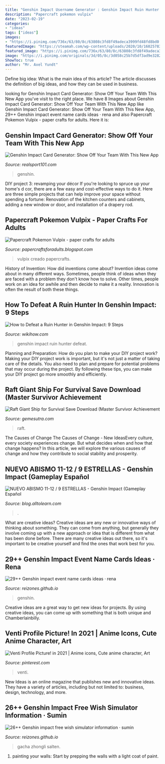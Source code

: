 ```yaml
---
title: "Genshin Impact Username Generator : Genshin Impact Ruin Hunter Defeat"
description: "Papercraft pokemon vulpix"
date: "2023-02-19"
categories:
- "ideas"
tags: ["ideas"]
images:
- "https://i.pinimg.com/736x/63/80/8c/63808c3fd8f49adeca3999fd48fd8bd0.jpg"
featuredImage: "https://steamah.com/wp-content/uploads/2020/10/1602578336-1024x576.jpg"
featured_image: "https://i.pinimg.com/736x/63/80/8c/63808c3fd8f49adeca3999fd48fd8bd0.jpg"
image: "https://i.pinimg.com/originals/3d/05/8c/3d058c25b7d5df3ad9e3282283e2af5b.jpg"
ShowToc: true
author: "Mr. Axel Yundt"
---
```



Define big idea: What is the main idea of this article?
The article discusses the definition of big ideas, and how they can be used in business.

	

		
looking for Genshin Impact Card Generator: Show Off Your Team With This New App you've visit to the right place. We have 8 Images about Genshin Impact Card Generator: Show Off Your Team With This New App like Genshin Impact Card Generator: Show Off Your Team With This New App, 29++ Genshin impact event name cards ideas · rena and also Papercraft Pokemon Vulpix - paper crafts for adults. Here it is:
		
    
## Genshin Impact Card Generator: Show Off Your Team With This New App

<img loading=lazy src="https://cdn.realsport101.com/images/ncavvykf/realsport-production/b83cdbbf35e7d05bf73968072d08c0fb03618705-1200x674.png?w=700&amp;h=393&amp;auto=format&amp;dpr=2" onerror="this.onerror=null;this.src='https://tse2.mm.bing.net/th?id=OIP.G_rogWuuDEOG8i-b_XJLMgHaEK&amp;pid=15.1';" alt="Genshin Impact Card Generator: Show Off Your Team With This New App">

_Source: realsport101.com_

>genshin. 

	

DIY project 3: revamping your décor
If you're looking to spruce up your home's d cor, there are a few easy and cost-effective ways to do it. Here are three simple projects that can help improve your space without spending a fortune: Renovation of the kitchen counters and cabinets, adding a new window or door, and installation of a drapery rod.

    
## Papercraft Pokemon Vulpix - Paper Crafts For Adults

<img loading=lazy src="https://i.pinimg.com/originals/3d/05/8c/3d058c25b7d5df3ad9e3282283e2af5b.jpg" onerror="this.onerror=null;this.src='https://tse4.mm.bing.net/th?id=OIP.EUwTFbqQM_Si3JAVwq0QNAHaE6&amp;pid=15.1';" alt="Papercraft Pokemon Vulpix - paper crafts for adults">

_Source: papercraftsforadults.blogspot.com_

>vulpix creado papercrafts. 

	

History of Invention: How did inventions come about?
Invention ideas come about in many different ways. Sometimes, people think of ideas when they are faced with a problem they don't know how to solve. Other times, people work on an idea for awhile and then decide to make it a reality. Innovation is often the result of both these things.

    
## How To Defeat A Ruin Hunter In Genshin Impact: 9 Steps

<img loading=lazy src="https://www.wikihow.com/images/7/79/Defeat-a-Ruin-Hunter-in-Genshin-Impact-Step-9.jpg" onerror="this.onerror=null;this.src='https://tse4.mm.bing.net/th?id=OIP.vj4Ip1cumdQAByfIWYVkBAHaFj&amp;pid=15.1';" alt="How to Defeat a Ruin Hunter in Genshin Impact: 9 Steps">

_Source: wikihow.com_

>genshin impact ruin hunter defeat. 

	

Planning and Preparation: How do you plan to make your DIY project work?
Making your DIY project work is important, but it's not just a matter of taking care of the details. You also need to plan and prepare for potential problems that may occur during the project. By following these tips, you can make your DIY project go more smoothly and efficiently.

    
## Raft Giant Ship For Survival Save Download (Master Survivor Achievement

<img loading=lazy src="https://steamah.com/wp-content/uploads/2020/10/1602578336-1024x576.jpg" onerror="this.onerror=null;this.src='https://tse1.mm.bing.net/th?id=OIP.0xDrMGeEEHC9w4bzotrC0gHaEK&amp;pid=15.1';" alt="Raft Giant Ship for Survival Save Download (Master Survivor Achievement">

_Source: gemesutra.com_

>raft. 

	

The Causes of Change
The Causes of Change - New IdeasEvery culture, every society experiences change. But what decides when and how that change happens? In this article, we will explore the various causes of change and how they contribute to social stability and prosperity.

    
## NUEVO ABISMO 11-12 / 9 ESTRELLAS - Genshin Impact (Gameplay Español

<img loading=lazy src="https://i.ytimg.com/vi/6dlynVA5Ffs/maxresdefault.jpg" onerror="this.onerror=null;this.src='https://tse4.mm.bing.net/th?id=OIP.odBhyKioJgu1j0Oe_ZnJxwHaEK&amp;pid=15.1';" alt="NUEVO ABISMO 11-12 / 9 ESTRELLAS - Genshin Impact (Gameplay Español">

_Source: blog.alltolearn.com_

>. 

	

What are creative ideas?
Creative ideas are any new or innovative ways of thinking about something. They can come from anything, but generally they involve coming up with a new approach or idea that is different from what has been done before. There are many creative ideas out there, so it's important to be creative yourself and find the ones that work best for you.

    
## 29++ Genshin Impact Event Name Cards Ideas · Rena

<img loading=lazy src="https://preview.redd.it/jxl09ul3rnp61.png?auto=webp&amp;s=128e23161b3bb37fe2403539418de0d87bdc7470" onerror="this.onerror=null;this.src='https://tse2.mm.bing.net/th?id=OIP.9o27aT_155a-huOGpmJvAgHaMh&amp;pid=15.1';" alt="29++ Genshin impact event name cards ideas · rena">

_Source: reizones.github.io_

>genshin. 

	

Creative ideas are a great way to get new ideas for projects. By using creative ideas, you can come up with something that is both unique and Chamberlainbilly.

    
## Venti Profile Picture! In 2021 | Anime Icons, Cute Anime Character, Art

<img loading=lazy src="https://i.pinimg.com/736x/63/80/8c/63808c3fd8f49adeca3999fd48fd8bd0.jpg" onerror="this.onerror=null;this.src='https://tse1.mm.bing.net/th?id=OIP.g0c2sne6ErBeBSZI22ZHqAHaHa&amp;pid=15.1';" alt="Venti Profile Picture! in 2021 | Anime icons, Cute anime character, Art">

_Source: pinterest.com_

>venti. 

	

New Ideas is an online magazine that publishes new and innovative ideas. They have a variety of articles, including but not limited to: business, design, technology, and more.

    
## 26++ Genshin Impact Free Wish Simulator Information · Sumin

<img loading=lazy src="https://salten.cz/wp-content/uploads/2021/05/1c1da-16205039326764-800.jpg" onerror="this.onerror=null;this.src='https://tse1.mm.bing.net/th?id=OIP.YJUCr24NhbUlahTxxhAOswHaDr&amp;pid=15.1';" alt="26++ Genshin impact free wish simulator information · sumin">

_Source: reizones.github.io_

>gacha zhongli salten. 

	

1. painting your walls: Start by prepping the walls with a light coat of paint.

